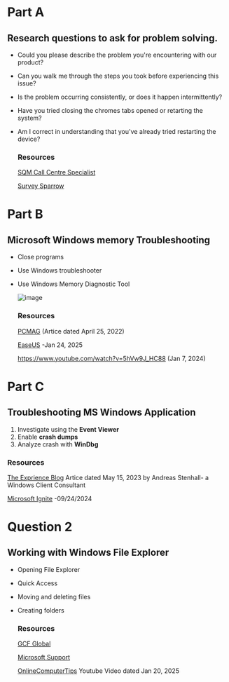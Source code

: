 # Part A
## Research questions to ask for problem solving.
+ Could you please describe the problem you're encountering with our product?
+ Can you walk me through the steps you took before experiencing this issue?
+ Is the problem occurring consistently, or does it happen intermittently?
+ Have you tried closing the chromes tabs opened or retarting the system?
+ Am I correct in understanding that you've already tried restarting the device?
  
  ### Resources
  [SQM Call Centre Specialist](https://www.sqmgroup.com/resources/library/blog/probing-questions-agents-can-ask-customers)

  [Survey Sparrow](https://surveysparrow.com/blog/probing-questions-customer-service/)
  
# Part B
## Microsoft Windows memory Troubleshooting
- Close programs
- Use Windows troubleshooter
- Use Windows Memory Diagnostic Tool

    ![image](https://i.pcmag.com/imagery/articles/033t9rbACOWvmmVxUYBm7DB-10.fit_lim.size_768x.png)

  ### Resources
  [PCMAG](https://www.pcmag.com/how-to/how-to-check-for-memory-problems-in-windows) (Artice dated April 25, 2022)
  
  [EaseUS](https://www.easeus.com/computer-instruction/your-computer-is-low-on-memory.html?srsltid=AfmBOorewr-FBpY3HBK7sSBb6C7R25ZMwKj8elWeYtBiTLPgFbPONUvg) -Jan 24, 2025
  
  https://www.youtube.com/watch?v=5hVw9J_HC88 (Jan 7, 2024)

# Part C
## Troubleshooting MS Windows Application
1. Investigate using the **Event Viewer**
2. Enable **crash dumps**
3. Analyze crash with **WinDbg**

  ### Resources
[The Exprience Blog](https://www.theexperienceblog.com/2023/05/15/troubleshooting-an-application-that-crashes-in-windows-a-few-tools-tips-and-tricks/)
Artice dated May 15, 2023 by Andreas Stenhall- a Windows Client Consultant

[Microsoft Ignite](https://learn.microsoft.com/en-us/windows-app/troubleshoot-basic?tabs=windows) -09/24/2024

# Question 2
## Working with Windows File Explorer
- Opening File Explorer
- Quick Access
- Moving and deleting files
- Creating folders

  ### Resources
  [GCF Global](https://edu.gcfglobal.org/en/windowsbasics/working-with-files/1/)

  [Microsoft Support](https://support.microsoft.com/en-us/windows/file-explorer-in-windows-ef370130-1cca-9dc5-e0df-2f7416fe1cb1)

  [OnlineComputerTips](https://www.youtube.com/watch?v=irk0adNl5c0) Youtube Video dated Jan 20, 2025

